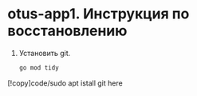 # otus-app1. Инструкция по восстановлению
1. Установить git.
   ```bash
   go mod tidy
   ```
   
[!copy]<tab><tab>code/sudo apt istall git here
